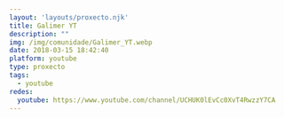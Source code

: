 ```yaml
---
layout: 'layouts/proxecto.njk'
title: Galimer YT
description: ""
img: /img/comunidade/Galimer_YT.webp
date: 2018-03-15 18:42:40
platform: youtube
type: proxecto
tags:
  - youtube
redes:
  youtube: https://www.youtube.com/channel/UCHUK0lEvCc0XvT4RwzzY7CA
---
```

